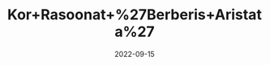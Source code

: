 ---
title: 'Kor+Rasoonat+%27Berberis+Aristata%27'
date: '2022-09-15' 
metatag: '' 
inventory: '0' 
draft: false 
# meta description 
shortDescripton: ''
description: 'Herb'
longdescription: ''
featured: True
# product Price
price: '80.0'
# Product Short Description
shortDescription: ''
productID: 'D0401DEC-F123-ED11-9968-005056B3A416'
type: 'products'
category: 'Herb' 
thumnailproduct: 'https://aminsaddiquidawakhana.eralive.net/images/products/D0401DEC-F123-ED11-9968-005056B3A4161.png' 
images:
  - image: 'images/products/D0401DEC-F123-ED11-9968-005056B3A4161.png'  
Variants:
---
